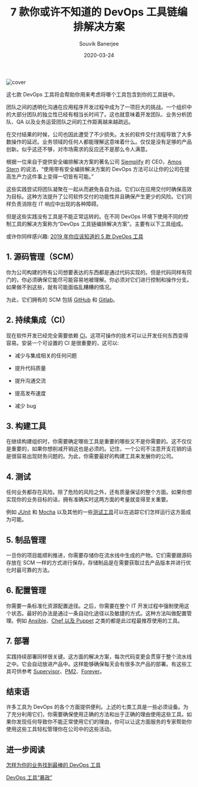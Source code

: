 ﻿---
title: 7 款你或许不知道的 DevOps 工具链编排解决方案  
date: 2020-03-24  
description: 介绍了 7 种在现代软件开发过程中使用到的工具链编排解决方案  
author: Souvik Banerjee  
poster: cover.jpg  
translator: 0N0thing  
original: https://dzone.com/articles/7-devops-toolchain-orchestration-solution-you-may  
tags:   
- DevOps  
- toolchains  
---

![cover](cover.jpg)

这七款 DevOps 工具将会帮助你用来考虑将哪个工具包含到你的工具链中。  

团队之间的透明化沟通在应用程序开发过程中成为了一项巨大的挑战。一个组织中的大部分团队的独立性已经有相当长时间了。这也就意味着开发团队、业务分析团队、QA 以及业务运营团队之间的工作距离越来越疏远。  

在交付结果的时候，公司也因此遭受了不少损失。太长的软件交付流程导致了大多数操作的延迟。业务领域的任何人都能理解这意味着什么。仅仅是没有足够的产品创新。似乎这还不够，对市场需求的反应还不是那么令人满意。

根据一位来自于提供安全编排解决方案的著名公司 [Siemplify](https://www.siemplify.co/) 的 CEO，[Amos Stern](https://www.linkedin.com/in/amosst/) 的说法，“使用带有安全编排解决方案的 DevOps 方法可以让你的公司在提高生产力这件事上变得一切皆有可能。”  

这些实践尝试将团队凝聚在一起从而避免各自为战。它们以在应用交付时确保高效为目标。这种方法提升了公司软件交付的功能性并且确保产生更少的风险。它们同样负责消除在 IT 响应中出现的各种障碍。  

但是这些实践没有工具是不能正常运转的。在不同 DevOps 环境下使用不同的控制工具的解决方案称为“DevOps 工具链编排解决方案”。主要有以下工具组成。  

或许你同样感兴趣: [2019 年你应该知道的 5 款 DveOps 工具](https://dzone.com/articles/5-devops-tools-you-should-know-in-2019)

## 1. 源码管理（SCM）
你为公司构建的所有公司想要表达的东西都是通过代码实现的。但是代码同样有窍门的，你必须确保它能尽可能容易地被理解。你必须对它们进行控制和操作分支。如果做不到这些，就有可能面临乱糟糟的情况。  

为此，它们拥有的 SCM 包括 [GitHub](https://github.com/) 和 [Gitlab](https://about.gitlab.com/)。

## 2. 持续集成（CI）
现在软件开发已经完全需要依赖 [CI](https://dzone.com/articles/the-complete-cicd-collection-tutorials)。这项可操作的技术可以让开发任何东西变得容易。安装一个可设置的 CI 是很重要的，这可以: 

- 减少与集成相关的任何问题    

- 提升代码质量    

- 提升沟通交流  

- 提高发布速度  

- 减少 bug  

## 3. 构建工具
在继续构建组织时，你需要确定哪些工具是重要的哪些又不是你需要的。这不仅仅是重要的，如果你想削减开销这也是必须的。记住，一个公司不注意开支花销的话是很容易出现财务问题的。为此，你需要最好的构建工具来发展你的公司。

## 4. 测试
任何业务都存在风险。除了危险的风险之外，还有质量保证的整个方面。如果你想实现你的业务目标的话，拥有准确实时这两方面的考量就变得至关重要。

例如 [JUnit](https://junit.org/) 和 [Mocha](https://mochajs.org/) 以及其他的一些[测试工具](https://dzone.com/articles/10-widely-used-software-testing-tools)可以在追踪它们怎样运行这方面成为可能。

## 5. 制品管理
一旦你的项目能顺利推进，你需要存储你在流水线中生成的产物。它们需要跟源码存放在 SCM 一样的方式进行保存。存储制品是在需要获取过去产品版本并进行优化时最可靠的方法。

## 6. 配置管理
你需要一条标准化资源配置途径。之后，你需要在整个 IT 开发过程中强制使用这个状态。最好的办法是通过一条自动化途径以及敏捷的方式。这种方法叫做配置管理。例如 [Ansible](https://www.ansible.com/)、[Chef 以及 Puppet](https://dzone.com/articles/tools-you-must-know-if-you-are-a-devops-aspirant) 之类的都是此过程最推荐使用的工具。

## 7. 部署
实践持续部署同样很关键。这方面的解决方案，每次代码变更会贯穿于整个流水线之中。它会自动放进产品中。这样能够确保每天会有很多次产品的部署。有这些工具可供参考 [Supervisor](http://supervisord.org/)、[PM2](http://pm2.keymetrics.io/)、[Forever](https://github.com/foreverjs/forever)。

## 结束语
许多工具为 DevOps 的各个方面提供便利。上述的七类工具是一些必须设备。为了充分利用它们，你需要确保使用正确的方法和出于正确的理由使用这些工具。如果你发现任何导致你不能正常使用它们的理由，你可以让这方面服务的专家帮助你使用这些工具轻松管理你在公司中的这些活动。

## 进一步阅读
[怎样为你的业务找到最棒的 DevOps 工具](https://dzone.com/articles/how-to-find-the-best-devops-tools-for-your-busines)

[DevOps 工具“暴政”](https://dzone.com/articles/devops-tool-tyranny)

